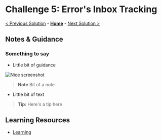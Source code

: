 # Challenge 5: Error's Inbox Tracking

[< Previous Solution](./Solution-04.md) - **[Home](./README.md)** - [Next Solution >](./Solution-06.md)

## Notes & Guidance

### Something to say
- Little bit of guidance

![Nice screenshot](../Images/07-01-screenshot.png)

>**Note** Bit of a note

- Little bit of text

>**Tip:** Here's a tip here

## Learning Resources
* [Learning](https://learn.microsoft.com/)
